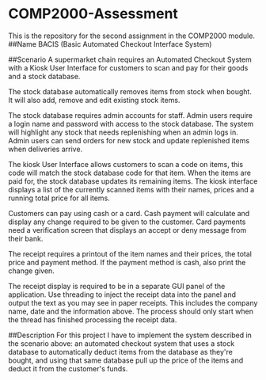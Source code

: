 # COMP2000-Assessment
This is the repository for the second assignment in the COMP2000 module.
##Name
BACIS (Basic Automated Checkout Interface System)

##Scenario
A supermarket chain requires an Automated Checkout System with a Kiosk User Interface for customers to scan and pay for their goods and a stock database.

The stock database automatically removes items from stock when bought. It will also add, remove and edit existing stock items. 

The stock database requires admin accounts for staff. Admin users require a login name and password with access to the stock database. The system will highlight any stock that needs replenishing when an admin logs in. Admin users can send orders for new stock and update replenished items when deliveries arrive.

The kiosk User Interface allows customers to scan a code on items, this code will match the stock database code for that item. When the items are paid for, the stock database updates its remaining items. The kiosk interface displays a list of the currently scanned items with their names, prices and a running total price for all items. 

Customers can pay using cash or a card. Cash payment will calculate and display any change required to be given to the customer. Card payments need a verification screen that displays an accept or deny message from their bank.

The receipt requires a printout of the item names and their prices, the total price and payment method. If the payment method is cash, also print the change given.

The receipt display is required to be in a separate GUI panel of the application. Use threading to inject the receipt data into the panel and output the text as you may see in paper receipts. This includes the company name, date and the information above. The process should only start when the thread has finished processing the receipt data.

##Description
For this project I have to implement the system described in the scenario above: an automated checkout system that uses a stock database to automatically deduct items from the database as they're bought, and using that same database pull up the price of the items and deduct it from the customer's funds.
